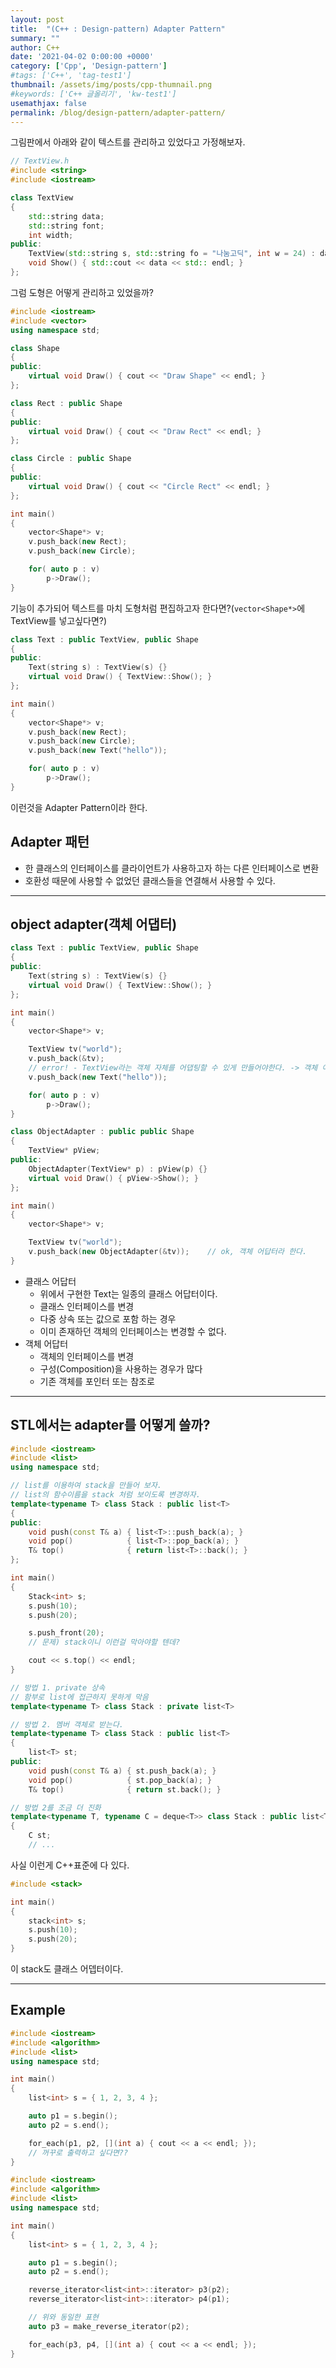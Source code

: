 ```yaml
---
layout: post
title:  "(C++ : Design-pattern) Adapter Pattern"
summary: ""
author: C++
date: '2021-04-02 0:00:00 +0000'
category: ['Cpp', 'Design-pattern']
#tags: ['C++', 'tag-test1']
thumbnail: /assets/img/posts/cpp-thumnail.png
#keywords: ['C++ 글올리기', 'kw-test1']
usemathjax: false
permalink: /blog/design-pattern/adapter-pattern/
---
```


그림판에서 아래와 같이 텍스트를 관리하고 있었다고 가정해보자.

```cpp
// TextView.h
#include <string>
#include <iostream>

class TextView
{
    std::string data;
    std::string font;
    int width;
public:
    TextView(std::string s, std::string fo = "나눔고딕", int w = 24) : data(s), font(fo), width(w) {}
    void Show() { std::cout << data << std:: endl; }
};
```

그럼 도형은 어떻게 관리하고 있었을까?

```cpp
#include <iostream>
#include <vector>
using namespace std;

class Shape
{
public:
    virtual void Draw() { cout << "Draw Shape" << endl; }
};

class Rect : public Shape
{
public:
    virtual void Draw() { cout << "Draw Rect" << endl; }
};

class Circle : public Shape
{
public:
    virtual void Draw() { cout << "Circle Rect" << endl; }
};

int main()
{
    vector<Shape*> v;
    v.push_back(new Rect);
    v.push_back(new Circle);

    for( auto p : v)
        p->Draw();
}
```

기능이 추가되어 텍스트를 마치 도형처럼 편집하고자 한다면?(`vector<Shape*>`에 TextView를 넣고싶다면?)

```cpp
class Text : public TextView, public Shape
{
public:
    Text(string s) : TextView(s) {}
    virtual void Draw() { TextView::Show(); }
};
```

```cpp
int main()
{
    vector<Shape*> v;
    v.push_back(new Rect);
    v.push_back(new Circle);
    v.push_back(new Text("hello"));

    for( auto p : v)
        p->Draw();
}
```

이런것을 Adapter Pattern이라 한다.

## Adapter 패턴

* 한 클래스의 인터페이스를 클라이언트가 사용하고자 하는 다른 인터페이스로 변환
* 호환성 때문에 사용할 수 없었던 클래스들을 연결해서 사용할 수 있다.

---

## object adapter(객체 어댑터)

```cpp
class Text : public TextView, public Shape
{
public:
    Text(string s) : TextView(s) {}
    virtual void Draw() { TextView::Show(); }
};

int main()
{
    vector<Shape*> v;

    TextView tv("world");
    v.push_back(&tv);  
    // error! - TextView라는 객체 자체를 어댑팅할 수 있게 만들어야한다. -> 객체 어답터
    v.push_back(new Text("hello"));

    for( auto p : v)
        p->Draw();
}
```

```cpp
class ObjectAdapter : public public Shape
{
    TextView* pView;
public:
    ObjectAdapter(TextView* p) : pView(p) {}
    virtual void Draw() { pView->Show(); }
};

int main()
{
    vector<Shape*> v;

    TextView tv("world");
    v.push_back(new ObjectAdapter(&tv));    // ok, 객체 어답터라 한다.
}
```

* 클래스 어답터
    * 위에서 구현한 Text는 일종의 클래스 어답터이다.
    * 클래스 인터페이스를 변경
    * 다중 상속 또는 값으로 포함 하는 경우
    * 이미 존재하던 객체의 인터페이스는 변경할 수 없다.
* 객체 어답터
    * 객체의 인터페이스를 변경
    * 구성(Composition)을 사용하는 경우가 많다
    * 기존 객체를 포인터 또는 참조로 
    
---

## STL에서는 adapter를 어떻게 쓸까?

```cpp
#include <iostream>
#include <list>
using namespace std;

// list를 이용하여 stack을 만들어 보자.
// list의 함수이름을 stack 처럼 보이도록 변경하자.
template<typename T> class Stack : public list<T>
{
public:
    void push(const T& a) { list<T>::push_back(a); }
    void pop()            { list<T>::pop_back(a); }
    T& top()              { return list<T>::back(); }
};

int main()
{
    Stack<int> s;
    s.push(10);
    s.push(20);

    s.push_front(20);       
    // 문제) stack이니 이런걸 막아야할 텐데?

    cout << s.top() << endl;
}
```

```cpp
// 방법 1. private 상속
// 함부로 list에 접근하지 못하게 막음
template<typename T> class Stack : private list<T>
```

```cpp
// 방법 2. 멤버 객체로 받는다.
template<typename T> class Stack : public list<T>
{
    list<T> st;
public:
    void push(const T& a) { st.push_back(a); }
    void pop()            { st.pop_back(a); }
    T& top()              { return st.back(); }
```

```cpp
// 방법 2를 조금 더 진화
template<typename T, typename C = deque<T>> class Stack : public list<T>
{
    C st;
    // ...
```

사실 이런게 C++표준에 다 있다.

```cpp
#include <stack>

int main()
{
    stack<int> s;
    s.push(10);
    s.push(20);
}
```

이 stack도 클래스 어뎁터이다.

---

## Example

```cpp
#include <iostream>
#include <algorithm>
#include <list>
using namespace std;

int main()
{
    list<int> s = { 1, 2, 3, 4 };

    auto p1 = s.begin();
    auto p2 = s.end();

    for_each(p1, p2, [](int a) { cout << a << endl; });
    // 꺼꾸로 출력하고 싶다면??
}
```

```cpp
#include <iostream>
#include <algorithm>
#include <list>
using namespace std;

int main()
{
    list<int> s = { 1, 2, 3, 4 };

    auto p1 = s.begin();
    auto p2 = s.end();

    reverse_iterator<list<int>::iterator> p3(p2);
    reverse_iterator<list<int>::iterator> p4(p1);

    // 위와 동일한 표현
    auto p3 = make_reverse_iterator(p2);

    for_each(p3, p4, [](int a) { cout << a << endl; });
}
```